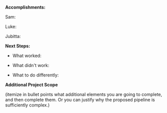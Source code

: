 **Accomplishments:**

Sam:

Luke:

Jubitta:

**Next Steps:**
- What worked:

- What didn't work:

- What to do differently:

**Additional Project Scope**

(itemize in bullet points what additional elements you are going to complete, and then complete them. Or you can justify why the proposed pipeline is sufficiently complex.)